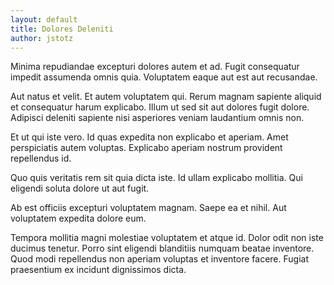 ```yaml
---
layout: default
title: Dolores Deleniti
author: jstotz
---
```


Minima repudiandae excepturi dolores autem et ad. Fugit consequatur impedit assumenda omnis quia. Voluptatem eaque aut est aut recusandae.

Aut natus et velit. Et autem voluptatem qui. Rerum magnam sapiente aliquid et consequatur harum explicabo. Illum ut sed sit aut dolores fugit dolore. Adipisci deleniti sapiente nisi asperiores veniam laudantium omnis non.

Et ut qui iste vero. Id quas expedita non explicabo et aperiam. Amet perspiciatis autem voluptas. Explicabo aperiam nostrum provident repellendus id.

Quo quis veritatis rem sit quia dicta iste. Id ullam explicabo mollitia. Qui eligendi soluta dolore ut aut fugit.

Ab est officiis excepturi voluptatem magnam. Saepe ea et nihil. Aut voluptatem expedita dolore eum.

Tempora mollitia magni molestiae voluptatem et atque id. Dolor odit non iste ducimus tenetur. Porro sint eligendi blanditiis numquam beatae inventore. Quod modi repellendus non aperiam voluptas et inventore facere. Fugiat praesentium ex incidunt dignissimos dicta.

